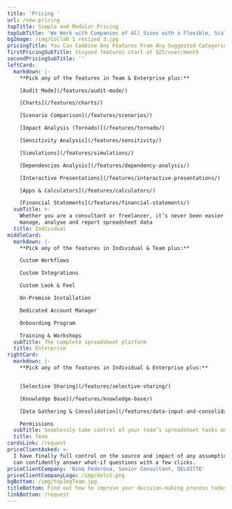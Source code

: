 ```yaml
---
title: 'Pricing '
url: /new-pricing
topTitle: Simple and Modular Pricing
topSubTitle: 'We Work with Companies of All Sizes with a Flexible, Scalable Solution'
bgImage: /img/Collab 1 resized 3.jpg
pricingTitle: You Can Combine Any Features From Any Suggested Categories Below
firstPricingSubTitle: Visyond features start at $25/user/month
secondPricingSubTitle: ''
leftCard:
  markdown: |-
    **Pick any of the features in Team & Enterprise plus:**

    [Audit Mode](/features/audit-mode/)

    [Charts](/features/charts/)

    [Scenario Comparison](/features/scenarios/)

    [Impact Analysis (Tornado)](/features/tornado/)

    [Sensitivity Analysis](/features/sensitivity/)

    [Simulations](/features/simulations/)

    [Dependencies Analysis](/features/dependency-analysis/)

    [Interactive Presentations](/features/interactive-presentations/)

    [Apps & Calculators](/features/calculators/)

    [Financial Statements](/features/financial-statements/)
  subTitle: >-
    Whether you are a consultant or freelancer, it’s never been easier to
    manage, analyse and report spreadsheet data
  title: Individual
middleCard:
  markdown: |-
    **Pick any of the features in Individual & Team plus:**

    Custom Workflows

    Custom Integrations

    Custom Look & Feel

    On-Premise Installation

    Dedicated Account Manager

    Onboarding Program

    Training & Workshops
  subTitle: The complete spreadsheet platform
  title: Enterprise
rightCard:
  markdown: |-
    **Pick any of the features in Individual & Enterprise plus:**


    [Selective Sharing](/features/selective-sharing/)

    [Knowledge Base](/features/knowledge-base/)

    [Data Gathering & Consolidation](/features/data-input-and-consolidation/)

    Permissions
  subTitle: Seamlessly take control of your team’s spreadsheet tasks and workflow
  title: Team
cardsLink: /request
priceClientAsked: >-
  I have finally full control on the source and impact of any assumptions, and
  can confidently answer what-if questions with a few clicks.
priceClientCompany: 'Nina Fedorova, Senior Consultant, DELOITTE'
priceClientCompanyLogo: /img/delo1.png
bgBottom: /img/topImgTeam.jpg
titleBottom: Find out how to improve your decision-making process today
linkBottom: /request
---
```


